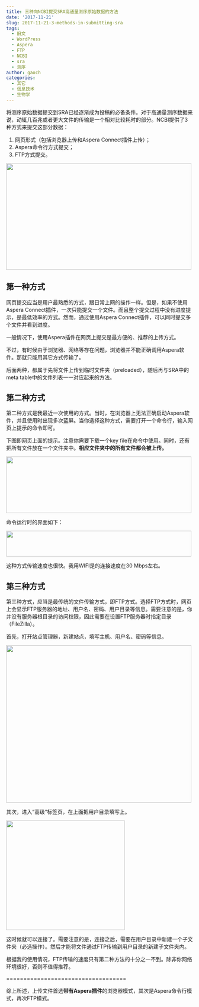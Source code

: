 ```yaml
---
title: 三种向NCBI提交SRA高通量测序原始数据的方法
date: '2017-11-21'
slug: 2017-11-21-3-methods-in-submitting-sra
tags:
  - 旧文
  - WordPress
  - Aspera
  - FTP
  - NCBI
  - sra
  - 测序
author: gaoch
categories:
  - 其它
  - 信息技术
  - 生物学
---
```



将测序原始数据提交到SRA已经逐渐成为投稿的必备条件。对于高通量测序数据来说，动辄几百兆或者更大文件的传输是一个相对比较耗时的部分。NCBI提供了3种方式来提交这部分数据：

1.  网页形式（包括浏览器上传和Aspera Connect插件上传）；
2.  Aspera命令行方式提交；
3.  FTP方式提交。

<img src="https://cloudfs-spring.oss-cn-qingdao.aliyuncs.com/bio_spring_uploads/2017/11/preload1-500x287.png" class="alignnone size-medium wp-image-913" sizes="(max-width: 500px) 100vw, 500px" srcset="https://cloudfs-spring.oss-cn-qingdao.aliyuncs.com/bio_spring_uploads/2017/11/preload1-500x287.png 500w, https://cloudfs-spring.oss-cn-qingdao.aliyuncs.com/bio_spring_uploads/2017/11/preload1.png 501w" width="500" height="287" />

## 第一种方式

网页提交应当是用户最熟悉的方式，跟日常上网的操作一样。但是，如果不使用Aspera
Connect插件，一次只能提交一个文件。而且整个提交过程中没有进度提示，是最低效率的方式。然而，通过使用Aspera
Connect插件，可以同时提交多个文件并看到进度。

一般情况下，使用Aspera插件在网页上提交是最方便的、推荐的上传方式。

不过，有时候由于浏览器、网络等存在问题，浏览器并不能正确调用Aspera软件。那就只能用其它方式传输了。

后面两种，都属于先将文件上传到临时文件夹（preloaded），随后再与SRA中的meta
table中的文件列表一一对应起来的方法。

## 第二种方式

第二种方式是我最近一次使用的方式。当时，在浏览器上无法正确启动Aspera软件，并且使用时出现多次蓝屏。当你选择这种方式，需要打开一个命令行，输入网页上提示的命令即可。

下图即网页上面的提示。注意你需要下载一个key
file在命令中使用。同时，还有把所有文件放在一个文件夹中。**相应文件夹中的所有文件都会被上传。**

<img src="https://cloudfs-spring.oss-cn-qingdao.aliyuncs.com/bio_spring_uploads/2017/11/preload5-500x152.png" class="alignnone size-medium wp-image-912" sizes="(max-width: 500px) 100vw, 500px" srcset="https://cloudfs-spring.oss-cn-qingdao.aliyuncs.com/bio_spring_uploads/2017/11/preload5-500x152.png 500w, https://cloudfs-spring.oss-cn-qingdao.aliyuncs.com/bio_spring_uploads/2017/11/preload5.png 716w" width="500" height="152" />

命令运行时的界面如下：

<img src="https://cloudfs-spring.oss-cn-qingdao.aliyuncs.com/bio_spring_uploads/2017/11/preload4-500x69.png" class="alignnone size-medium wp-image-911" sizes="(max-width: 500px) 100vw, 500px" srcset="https://cloudfs-spring.oss-cn-qingdao.aliyuncs.com/bio_spring_uploads/2017/11/preload4-500x69.png 500w, https://cloudfs-spring.oss-cn-qingdao.aliyuncs.com/bio_spring_uploads/2017/11/preload4-768x106.png 768w, https://cloudfs-spring.oss-cn-qingdao.aliyuncs.com/bio_spring_uploads/2017/11/preload4.png 966w" width="500" height="69" />

这种方式传输速度也很快。我用WIFI是的连接速度在30 Mbps左右。

## 第三种方式

第三种方式，应当是最传统的文件传输方式，即FTP方式。选择FTP方式时，网页上会显示FTP服务器的地址、用户名、密码、用户目录等信息。需要注意的是，你并没有服务器根目录的访问权限，因此需要在设置FTP服务器时指定目录（FileZilla）。

首先，打开站点管理器，新建站点，填写主机、用户名、密码等信息。

<img src="https://cloudfs-spring.oss-cn-qingdao.aliyuncs.com/bio_spring_uploads/2017/11/preload2-500x424.png" class="alignnone size-medium wp-image-909" sizes="(max-width: 500px) 100vw, 500px" srcset="https://cloudfs-spring.oss-cn-qingdao.aliyuncs.com/bio_spring_uploads/2017/11/preload2-500x424.png 500w, https://cloudfs-spring.oss-cn-qingdao.aliyuncs.com/bio_spring_uploads/2017/11/preload2.png 529w" width="500" height="424" />

其次，进入“高级”标签页，在上面把用户目录填写上。

<img src="https://cloudfs-spring.oss-cn-qingdao.aliyuncs.com/bio_spring_uploads/2017/11/preload3.png" class="alignnone size-full wp-image-910" width="320" height="295" />

这时候就可以连接了。需要注意的是，连接之后，需要在用户目录中新建一个子文件夹（必选操作）。然后才能将文件通过FTP传输到用户目录的新建子文件夹内。

根据我的使用情况，FTP传输的速度只有第二种方法的十分之一不到。除非你网络环境很好，否则不值得推荐。

===================================

综上所述，上传文件首选**带有Aspera插件**的浏览器模式，其次是Aspera命令行模式，再次FTP模式。
